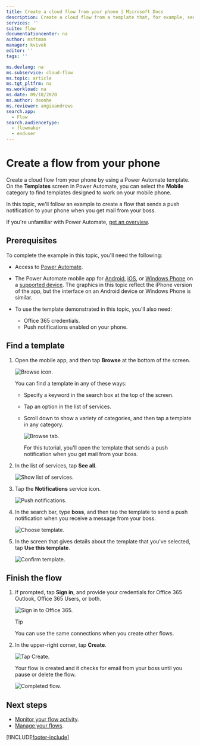 ```yaml
---
title: Create a cloud flow from your phone | Microsoft Docs
description: Create a cloud flow from a template that, for example, sends a push notification when you receive mail from an address that you specify
services: ''
suite: flow
documentationcenter: na
author: msftman
manager: kvivek
editor: ''
tags: ''

ms.devlang: na
ms.subservice: cloud-flow
ms.topic: article
ms.tgt_pltfrm: na
ms.workload: na
ms.date: 09/18/2020
ms.author: deonhe
ms.reviewer: angieandrews
search.app: 
  - Flow
search.audienceType: 
  - flowmaker
  - enduser
---
```


# Create a flow from your phone

Create a cloud flow from your phone by using a Power Automate template. On the **Templates** screen in Power Automate, you can select the **Mobile** category to find templates designed to work on your mobile phone.

In this topic, we'll follow an example to create a flow that sends a push notification to your phone when you get mail from your boss.

If you're unfamiliar with Power Automate, [get an overview](getting-started.md).

## Prerequisites

To complete the example in this topic, you'll need the following:

* Access to [Power Automate](sign-up-sign-in.md).
* The Power Automate mobile app for [Android](https://aka.ms/flowmobiledocsandroid), [iOS](https://aka.ms/flowmobiledocsios), or [Windows Phone](https://aka.ms/flowmobilewindows) on a [supported device](getting-started.md#use-the-mobile-app). The graphics in this topic reflect the iPhone version of the app, but the interface on an Android device or Windows Phone is similar.
* To use the template demonstrated in this topic, you'll also need:
  
  * Office 365 credentials.
  * Push notifications enabled on your phone.

## Find a template

1. Open the mobile app, and then tap **Browse** at the bottom of the screen.
  
    ![Browse icon.](./media/mobile-create-flow/browse-icon.png)
  
    You can find a template in any of these ways:

   * Specify a keyword in the search box at the top of the screen.
   * Tap an option in the list of services.
   * Scroll down to show a variety of categories, and then tap a template in any category.

       ![Browse tab.](./media/mobile-create-flow/browse-tab.png)

     For this tutorial, you'll open the template that sends a push notification when you get mail from your boss.
1. In the list of services, tap **See all**.

    ![Show list of services.](./media/mobile-create-flow/list-services.png)
1. Tap the **Notifications** service icon.

    ![Push notifications.](./media/mobile-create-flow/push-notifications.png)
1. In the search bar, type **boss**, and then tap the template to send a push notification when you receive a message from your boss.

    ![Choose template.](./media/mobile-create-flow/choose-template.png)
1. In the screen that gives details about the template that you've selected, tap **Use this template**.

    ![Confirm template.](./media/mobile-create-flow/confirm-template.png)

## Finish the flow
1. If prompted, tap **Sign in**, and provide your credentials for Office 365 Outlook, Office 365 Users, or both.

    ![Sign in to Office 365.](./media/mobile-create-flow/office-signin.png)

    >[!TIP]
    >You can use the same connections when you create other flows.

1. In the upper-right corner, tap **Create**.

    ![Tap Create.](./media/mobile-create-flow/create.png)


    Your flow is created and it checks for email from your boss until you pause or delete the flow.

    ![Completed flow.](./media/mobile-create-flow/success.png)

## Next steps
* [Monitor your flow activity](mobile-monitor-activity.md).
* [Manage your flows](mobile-manage-flows.md).



[!INCLUDE[footer-include](includes/footer-banner.md)]
